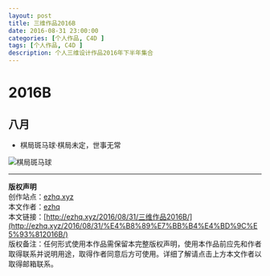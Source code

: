 ```yaml
---
layout: post
title: 三维作品2016B
date: 2016-08-31 23:00:00
categories: [个人作品, C4D ]
tags: [个人作品, C4D ]
description: 个人三维设计作品2016年下半年集合
---
```

  
# 2016B  

## 八月  
  
* 棋局斑马球·棋局未定，世事无常  

![棋局斑马球](./3D_2016B_8_1_棋局斑马球.jpg)  

---
**版权声明**  
创作站点：[ezhq.xyz](http://ezhq.xyz/)  
本文作者：[ezhq](mailto:ezhq@outlook.com)  
本文链接：[http://ezhq.xyz/2016/08/31/三维作品2016B/](http://ezhq.xyz/2016/08/31/%E4%B8%89%E7%BB%B4%E4%BD%9C%E5%93%812016B/)  
版权备注：任何形式使用本作品需保留本完整版权声明，使用本作品前应先和作者取得联系并说明用途，取得作者同意后方可使用。详细了解请点击上方本文作者以取得邮箱联系。